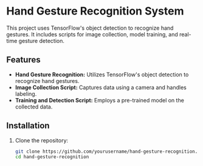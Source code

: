 # Hand Gesture Recognition System

This project uses TensorFlow's object detection to recognize hand gestures. It includes scripts for image collection, model training, and real-time gesture detection.

## Features

- **Hand Gesture Recognition:** Utilizes TensorFlow's object detection to recognize hand gestures.
- **Image Collection Script:** Captures data using a camera and handles labeling.
- **Training and Detection Script:** Employs a pre-trained model on the collected data.

## Installation

1. Clone the repository:
   ```bash
   git clone https://github.com/yourusername/hand-gesture-recognition.git
   cd hand-gesture-recognition

